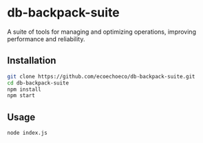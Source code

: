 # db-backpack-suite

A suite of tools for managing and optimizing operations, improving performance and reliability.

## Installation

```bash
git clone https://github.com/ecoechoeco/db-backpack-suite.git
cd db-backpack-suite
npm install
npm start
```

## Usage
```bash
node index.js
```
